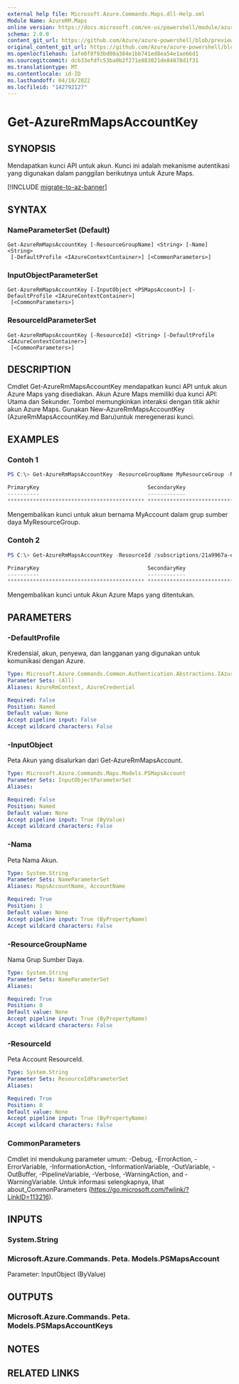 ```yaml
---
external help file: Microsoft.Azure.Commands.Maps.dll-Help.xml
Module Name: AzureRM.Maps
online version: https://docs.microsoft.com/en-us/powershell/module/azurerm.maps/get-azurermmapsaccountkey
schema: 2.0.0
content_git_url: https://github.com/Azure/azure-powershell/blob/preview/src/ResourceManager/Maps/Commands.Maps/help/Get-AzureRmMapsAccountKey.md
original_content_git_url: https://github.com/Azure/azure-powershell/blob/preview/src/ResourceManager/Maps/Commands.Maps/help/Get-AzureRmMapsAccountKey.md
ms.openlocfilehash: 1afe0f8f93bd00a384e1bb741ed8ea54e1ae66d1
ms.sourcegitcommit: dcb33efdfc53ba0b2f271e883021de84878d1f31
ms.translationtype: MT
ms.contentlocale: id-ID
ms.lasthandoff: 04/18/2022
ms.locfileid: "142792127"
---
```

# Get-AzureRmMapsAccountKey

## SYNOPSIS
Mendapatkan kunci API untuk akun.
Kunci ini adalah mekanisme autentikasi yang digunakan dalam panggilan berikutnya untuk Azure Maps.

[!INCLUDE [migrate-to-az-banner](../../includes/migrate-to-az-banner.md)]

## SYNTAX

### NameParameterSet (Default)
```
Get-AzureRmMapsAccountKey [-ResourceGroupName] <String> [-Name] <String>
 [-DefaultProfile <IAzureContextContainer>] [<CommonParameters>]
```

### InputObjectParameterSet
```
Get-AzureRmMapsAccountKey [-InputObject <PSMapsAccount>] [-DefaultProfile <IAzureContextContainer>]
 [<CommonParameters>]
```

### ResourceIdParameterSet
```
Get-AzureRmMapsAccountKey [-ResourceId] <String> [-DefaultProfile <IAzureContextContainer>]
 [<CommonParameters>]
```

## DESCRIPTION
Cmdlet Get-AzureRmMapsAccountKey mendapatkan kunci API untuk akun Azure Maps yang disediakan.
Akun Azure Maps memiliki dua kunci API: Utama dan Sekunder.
Tombol memungkinkan interaksi dengan titik akhir akun Azure Maps.
Gunakan New-AzureRmMapsAccountKey (AzureRmMapsAccountKey.md Baru)untuk meregenerasi kunci.

## EXAMPLES

### Contoh 1
```powershell
PS C:\> Get-AzureRmMapsAccountKey -ResourceGroupName MyResourceGroup -Name MyAccount

PrimaryKey                                  SecondaryKey
----------                                  ------------
******************************************* *******************************************
```

Mengembalikan kunci untuk akun bernama MyAccount dalam grup sumber daya MyResourceGroup.

### Contoh 2
```powershell
PS C:\> Get-AzureRmMapsAccountKey -ResourceId /subscriptions/21a9967a-e8a9-4656-a70b-96ff1c4d05a0/resourceGroups/MyResourceGroup/providers/Microsoft.Maps/accounts/MyAccount

PrimaryKey                                  SecondaryKey
----------                                  ------------
******************************************* *******************************************
```

Mengembalikan kunci untuk Akun Azure Maps yang ditentukan.

## PARAMETERS

### -DefaultProfile
Kredensial, akun, penyewa, dan langganan yang digunakan untuk komunikasi dengan Azure.

```yaml
Type: Microsoft.Azure.Commands.Common.Authentication.Abstractions.IAzureContextContainer
Parameter Sets: (All)
Aliases: AzureRmContext, AzureCredential

Required: False
Position: Named
Default value: None
Accept pipeline input: False
Accept wildcard characters: False
```

### -InputObject
Peta Akun yang disalurkan dari Get-AzureRmMapsAccount.

```yaml
Type: Microsoft.Azure.Commands.Maps.Models.PSMapsAccount
Parameter Sets: InputObjectParameterSet
Aliases:

Required: False
Position: Named
Default value: None
Accept pipeline input: True (ByValue)
Accept wildcard characters: False
```

### -Nama
Peta Nama Akun.

```yaml
Type: System.String
Parameter Sets: NameParameterSet
Aliases: MapsAccountName, AccountName

Required: True
Position: 1
Default value: None
Accept pipeline input: True (ByPropertyName)
Accept wildcard characters: False
```

### -ResourceGroupName
Nama Grup Sumber Daya.

```yaml
Type: System.String
Parameter Sets: NameParameterSet
Aliases:

Required: True
Position: 0
Default value: None
Accept pipeline input: True (ByPropertyName)
Accept wildcard characters: False
```

### -ResourceId
Peta Account ResourceId.

```yaml
Type: System.String
Parameter Sets: ResourceIdParameterSet
Aliases:

Required: True
Position: 0
Default value: None
Accept pipeline input: True (ByPropertyName)
Accept wildcard characters: False
```

### CommonParameters
Cmdlet ini mendukung parameter umum: -Debug, -ErrorAction, -ErrorVariable, -InformationAction, -InformationVariable, -OutVariable, -OutBuffer, -PipelineVariable, -Verbose, -WarningAction, and -WarningVariable. Untuk informasi selengkapnya, lihat about_CommonParameters (https://go.microsoft.com/fwlink/?LinkID=113216).

## INPUTS

### System.String

### Microsoft.Azure.Commands. Peta. Models.PSMapsAccount
Parameter: InputObject (ByValue)

## OUTPUTS

### Microsoft.Azure.Commands. Peta. Models.PSMapsAccountKeys

## NOTES

## RELATED LINKS
